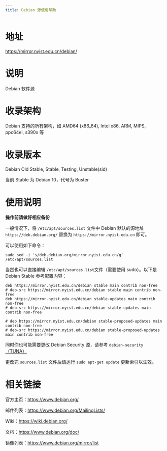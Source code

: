 ```yaml
---
title: Debian 源使用帮助
---
```


地址
====

<https://mirror.nyist.edu.cn/debian/>

说明
====

Debian 软件源

收录架构
========

Debian 支持的所有架构，如 AMD64 (x86\_64), Intel x86, ARM, MIPS,
ppc64el, s390x 等

收录版本
========

Debian Old Stable, Stable, Testing, Unstable(sid)

当前 Stable 为 Debian 10，代号为 Buster

使用说明
========


**操作前请做好相应备份**


一般情况下，将 `/etc/apt/sources.list`
文件中 Debian 默认的源地址 `https://deb.debian.org/` 替换为
`https://mirror.nyist.edu.cn` 即可。

可以使用如下命令：

    sudo sed -i 's/deb.debian.org/mirror.nyist.edu.cn/g' /etc/apt/sources.list

当然也可以直接编辑 `/etc/apt/sources.list`文件（需要使用 sudo）。以下是 Debian Stable 参考配置内容：

    deb https://mirror.nyist.edu.cn/debian stable main contrib non-free
    # deb-src https://mirror.nyist.edu.cn/debian stable main contrib non-free
    deb https://mirror.nyist.edu.cn/debian stable-updates main contrib non-free
    # deb-src https://mirror.nyist.edu.cn/debian stable-updates main contrib non-free

    # deb https://mirror.nyist.edu.cn/debian stable-proposed-updates main contrib non-free
    # deb-src https://mirror.nyist.edu.cn/debian stable-proposed-updates main contrib non-free

同时你也可能需要更改 Debian Security 源，请参考
`debian-security` [（TUNA）](https://mirrors.tuna.tsinghua.edu.cn/debian-security/)

更改完 `sources.list` 文件后请运行
`sudo apt-get update` 更新索引以生效。

相关链接
========

官方主页：<https://www.debian.org/>

邮件列表：<https://www.debian.org/MailingLists/>

Wiki：<https://wiki.debian.org/>

文档：<https://www.debian.org/doc/>

镜像列表：<https://www.debian.org/mirror/list>